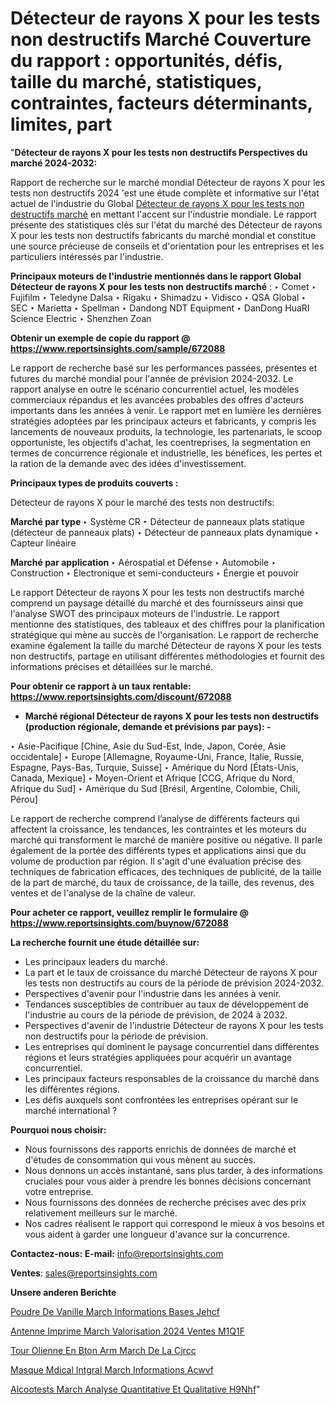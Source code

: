# Détecteur de rayons X pour les tests non destructifs Marché Couverture du rapport : opportunités, défis, taille du marché, statistiques, contraintes, facteurs déterminants, limites, part

"<strong>Détecteur de rayons X pour les tests non destructifs Perspectives du marché 2024-2032:</strong>

Rapport de recherche sur le marché mondial Détecteur de rayons X pour les tests non destructifs 2024 'est une étude complète et informative sur l'état actuel de l'industrie du Global <a href=https://www.reportsinsights.com/sample/672088>Détecteur de rayons X pour les tests non destructifs marché</a> en mettant l'accent sur l'industrie mondiale. Le rapport présente des statistiques clés sur l'état du marché des Détecteur de rayons X pour les tests non destructifs fabricants du marché mondial et constitue une source précieuse de conseils et d'orientation pour les entreprises et les particuliers intéressés par l'industrie.

<strong>Principaux moteurs de l'industrie mentionnés dans le rapport Global Détecteur de rayons X pour les tests non destructifs marché</strong> :
‣ Comet
‣ Fujifilm
‣ Teledyne Dalsa
‣ Rigaku
‣ Shimadzu
‣ Vidisco
‣ QSA Global
‣ SEC
‣ Marietta
‣ Spellman
‣ Dandong NDT Equipment
‣ DanDong HuaRI Science Electric
‣ Shenzhen Zoan

<strong>Obtenir un exemple de copie du rapport @ <a href=https://www.reportsinsights.com/sample/672088>https://www.reportsinsights.com/sample/672088</a></strong>

Le rapport de recherche basé sur les performances passées, présentes et futures du marché mondial pour l'année de prévision 2024-2032. Le rapport analyse en outre le scénario concurrentiel actuel, les modèles commerciaux répandus et les avancées probables des offres d'acteurs importants dans les années à venir. Le rapport met en lumière les dernières stratégies adoptées par les principaux acteurs et fabricants, y compris les lancements de nouveaux produits, la technologie, les partenariats, le scoop opportuniste, les objectifs d'achat, les coentreprises, la segmentation en termes de concurrence régionale et industrielle, les bénéfices, les pertes et la ration de la demande avec des idées d'investissement.

<strong>Principaux types de produits couverts :</strong>

Détecteur de rayons X pour le marché des tests non destructifs:

<strong>Marché par type </strong>
‣ Système CR
‣ Détecteur de panneaux plats statique (détecteur de panneaux plats)
‣ Détecteur de panneaux plats dynamique
‣ Capteur linéaire

<strong>Marché par application </strong>
‣ Aérospatial et Défense
‣ Automobile
‣ Construction
‣ Électronique et semi-conducteurs
‣ Énergie et pouvoir

Le rapport Détecteur de rayons X pour les tests non destructifs marché comprend un paysage détaillé du marché et des fournisseurs ainsi que l'analyse SWOT des principaux moteurs de l'industrie. Le rapport mentionne des statistiques, des tableaux et des chiffres pour la planification stratégique qui mène au succès de l'organisation. Le rapport de recherche examine également la taille du marché Détecteur de rayons X pour les tests non destructifs, partage en utilisant différentes méthodologies et fournit des informations précises et détaillées sur le marché.

<strong>Pour obtenir ce rapport à un taux rentable: <a href=https://www.reportsinsights.com/discount/672088>https://www.reportsinsights.com/discount/672088</a></strong>
<ul>
  <li><strong>Marché régional Détecteur de rayons X pour les tests non destructifs (production régionale, demande et prévisions par pays): -</strong></li>
</ul>
‣ Asie-Pacifique [Chine, Asie du Sud-Est, Inde, Japon, Corée, Asie occidentale]
‣ Europe [Allemagne, Royaume-Uni, France, Italie, Russie, Espagne, Pays-Bas, Turquie, Suisse]
‣ Amérique du Nord [États-Unis, Canada, Mexique]
‣ Moyen-Orient et Afrique [CCG, Afrique du Nord, Afrique du Sud]
‣ Amérique du Sud [Brésil, Argentine, Colombie, Chili, Pérou]

Le rapport de recherche comprend l’analyse de différents facteurs qui affectent la croissance, les tendances, les contraintes et les moteurs du marché qui transforment le marché de manière positive ou négative. Il parle également de la portée des différents types et applications ainsi que du volume de production par région. Il s'agit d'une évaluation précise des techniques de fabrication efficaces, des techniques de publicité, de la taille de la part de marché, du taux de croissance, de la taille, des revenus, des ventes et de l'analyse de la chaîne de valeur.

<strong>Pour acheter ce rapport, veuillez remplir le formulaire @   <a href=https://www.reportsinsights.com/buynow/672088>https://www.reportsinsights.com/buynow/672088</a></strong>

<strong>La recherche fournit une étude détaillée sur:</strong>
<ul>
  <li>Les principaux leaders du marché.</li>
  <li>La part et le taux de croissance du marché Détecteur de rayons X pour les tests non destructifs au cours de la période de prévision 2024-2032.</li>
  <li>Perspectives d'avenir pour l'industrie dans les années à venir.</li>
  <li>Tendances susceptibles de contribuer au taux de développement de l'industrie au cours de la période de prévision, de 2024 à 2032.</li>
  <li>Perspectives d'avenir de l'industrie Détecteur de rayons X pour les tests non destructifs pour la période de prévision.</li>
  <li>Les entreprises qui dominent le paysage concurrentiel dans différentes régions et leurs stratégies appliquées pour acquérir un avantage concurrentiel.</li>
  <li>Les principaux facteurs responsables de la croissance du marché dans les différentes régions.</li>
  <li>Les défis auxquels sont confrontées les entreprises opérant sur le marché international ?</li>
</ul>
<strong>Pourquoi nous choisir:</strong>
<ul>
  <li>Nous fournissons des rapports enrichis de données de marché et d'études de consommation qui vous mènent au succès.</li>
  <li>Nous donnons un accès instantané, sans plus tarder, à des informations cruciales pour vous aider à prendre les bonnes décisions concernant votre entreprise.</li>
  <li>Nous fournissons des données de recherche précises avec des prix relativement meilleurs sur le marché.</li>
  <li>Nos cadres réalisent le rapport qui correspond le mieux à vos besoins et vous aident à garder une longueur d'avance sur la concurrence.</li>
</ul>
<strong>Contactez-nous:
</strong><strong>E-mail:</strong> <a href=mailto:info@reportsinsights.com>info@reportsinsights.com</a>

<strong>Ventes</strong>: <a href=mailto:sales@reportsinsights.com>sales@reportsinsights.com</a>

<strong>Unsere anderen Berichte</strong>

<a href=https://www.linkedin.com/pulse/poudre-de-vanille-march%C3%A9-informations-bas%C3%A9es-jehcf/>Poudre De Vanille March Informations Bases Jehcf</a>

<a href=https://www.linkedin.com/pulse/antenne-imprim%C3%A9e-march%C3%A9-valorisation-2024-ventes-m1q1f/>Antenne Imprime March Valorisation 2024 Ventes M1Q1F</a>

<a href=https://www.linkedin.com/pulse/tour-%C3%A9olienne-en-b%C3%A9ton-arm%C3%A9-march%C3%A9-de-la-cjrcc/>Tour Olienne En Bton Arm March De La Cjrcc</a>

<a href=https://www.linkedin.com/pulse/masque-m%C3%A9dical-int%C3%A9gral-march%C3%A9-informations-acwvf/>Masque Mdical Intgral March Informations Acwvf</a>

<a href=https://www.linkedin.com/pulse/alcootests-march%C3%A9-analyse-quantitative-et-qualitative-h9nhf/>Alcootests March Analyse Quantitative Et Qualitative H9Nhf</a>"
